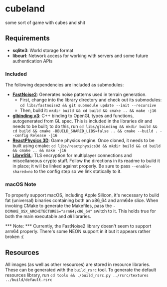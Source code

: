 # cubeland
some sort of game with cubes and shit

## Requirements
- **sqlite3**: World storage format
- **libcurl**: Network access for working with servers and some future authentication APIs

### Included
The following dependencies are included as submodules:

- **[FastNoise2](https://github.com/Auburn/FastNoise2)**: Generates noise patterns used in terrain generation.
    - First, change into the library directory and check out its submodules: `cd libs/fastnoise2 && git submodule update --init --recursive`
    - Then, build it: `mkdir build && cd build && cmake .. && make -j16`
- **[glbinding v3](https://glbinding.org)**: C++ binding to OpenGL types and functions, autogenerated from GL spec. This is included in the libraries dir and needs to be built; to do this, run `cd libs/glbinding && mkdir build && cd build && cmake -DBUILD_SHARED_LIBS=false .. && cmake --build . --config Release -j16`
- **[ReactPhysics 3D](https://www.reactphysics3d.com)**: Game physics engine. Once cloned, it needs to be built using cmake: `cd libs/reactphysics3d && mkdir build && cd build && cmake .. && make -j16`
- **[LibreSSL](https://www.libressl.org)**: TLS encryption for multiplayer connections and miscellaneous crypto stuff. Follow the directions in its readme to build it in place; it will be linked against properly. Be sure to pass `--enable-shared=no` to the config step so we link statically to it.

### macOS Note
To properly support macOS, including Apple Silicon, it's necessary to build fat (universal) binaries containing both an x86_64 and arm64e slice. When invoking CMake to generate the Makefiles, pass the `-DCMAKE_OSX_ARCHITECTURES="arm64;x86_64"` switch to it. This holds true for both the main executable and _all_ libraries.

*** Note: *** Currently, the FastNoise2 library doesn't seem to support arm64 properly. There's some NEON support in it but it appears rather broken :(

## Resources
All images (as well as other resources) are stored in resource libraries. These can be generated with the `build_rsrc` tool. To generate the default resources library, run `cd tools && ./build_rsrc.py ../rsrc/textures ../build/default.rsrc`

